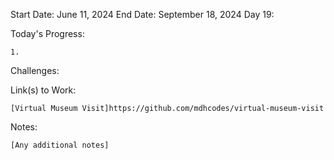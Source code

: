 Start Date: June 11, 2024
End Date: September 18, 2024
Day 19: 

Today's Progress:

    1.



Challenges:

    

Link(s) to Work:

    [Virtual Museum Visit]https://github.com/mdhcodes/virtual-museum-visit

Notes:

    [Any additional notes]
